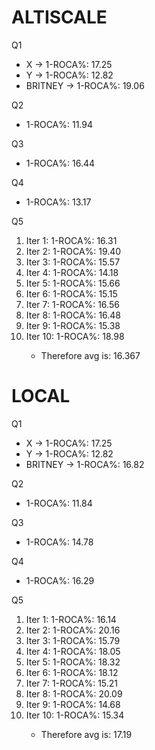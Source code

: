 <h1>ALTISCALE</h1>

<p>Q1</p>

* X -> 1-ROCA%: 17.25
* Y -> 1-ROCA%: 12.82
* BRITNEY -> 1-ROCA%: 19.06

<p>Q2</p>

* 1-ROCA%: 11.94

<p>Q3</p>

* 1-ROCA%: 16.44

<p>Q4</p>

* 1-ROCA%: 13.17

<p>Q5</p>

<ol>
<li> Iter 1: 1-ROCA%: 16.31</li>
<li> Iter 2: 1-ROCA%: 19.40</li>
<li> Iter 3: 1-ROCA%: 15.57</li>
<li> Iter 4: 1-ROCA%: 14.18</li>
<li> Iter 5: 1-ROCA%: 15.66</li>
<li> Iter 6: 1-ROCA%: 15.15</li>
<li> Iter 7: 1-ROCA%: 16.56</li>
<li> Iter 8: 1-ROCA%: 16.48</li>
<li> Iter 9: 1-ROCA%: 15.38</li>
<li> Iter 10: 1-ROCA%: 18.98</li>

* Therefore avg is: 16.367

</ol>

<h1>LOCAL</h1>

<p>Q1</p>

* X -> 1-ROCA%: 17.25
* Y -> 1-ROCA%: 12.82
* BRITNEY -> 1-ROCA%: 16.82

<p>Q2</p>

* 1-ROCA%: 11.84

<p>Q3</p>

* 1-ROCA%: 14.78

<p>Q4</p>

* 1-ROCA%: 16.29

<p>Q5</p>

<ol>
<li> Iter 1: 1-ROCA%: 16.14</li>
<li> Iter 2: 1-ROCA%: 20.16</li>
<li> Iter 3: 1-ROCA%: 15.79</li>
<li> Iter 4: 1-ROCA%: 18.05</li>
<li> Iter 5: 1-ROCA%: 18.32</li>
<li> Iter 6: 1-ROCA%: 18.12</li>
<li> Iter 7: 1-ROCA%: 15.21</li>
<li> Iter 8: 1-ROCA%: 20.09</li>
<li> Iter 9: 1-ROCA%: 14.68</li>
<li> Iter 10: 1-ROCA%: 15.34</li>

* Therefore avg is: 17.19

</ol>